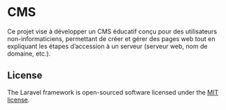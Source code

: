 
# CMS
Ce projet vise à développer un CMS éducatif conçu pour des utilisateurs non-informaticiens, permettant de créer et gérer des pages web tout en expliquant les étapes d’accession à un serveur (serveur web, nom de domaine, etc.).



## License

The Laravel framework is open-sourced software licensed under the [MIT license](https://opensource.org/licenses/MIT).

